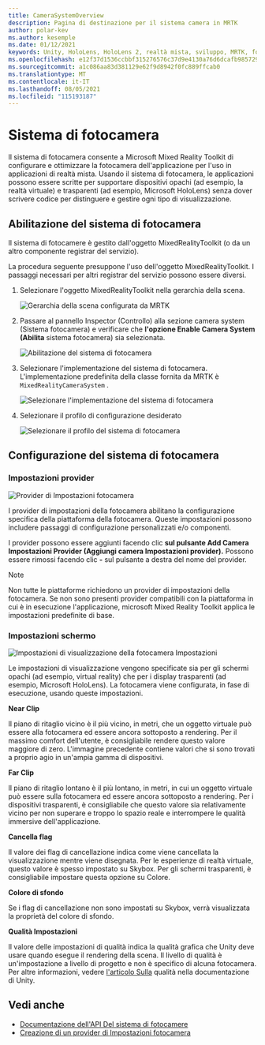 ```yaml
---
title: CameraSystemOverview
description: Pagina di destinazione per il sistema camera in MRTK
author: polar-kev
ms.author: kesemple
ms.date: 01/12/2021
keywords: Unity, HoloLens, HoloLens 2, realtà mista, sviluppo, MRTK, fotocamera,
ms.openlocfilehash: e12f37d1536ccbbf315276576c37d9e4130a76d6dcafb98572930c163110a224
ms.sourcegitcommit: a1c086aa83d381129e62f9d8942f0fc889ffcab0
ms.translationtype: MT
ms.contentlocale: it-IT
ms.lasthandoff: 08/05/2021
ms.locfileid: "115193187"
---
```

# <a name="camera-system"></a>Sistema di fotocamera

Il sistema di fotocamera consente a Microsoft Mixed Reality Toolkit di configurare e ottimizzare la fotocamera dell'applicazione per l'uso in applicazioni di realtà mista. Usando il sistema di fotocamera, le applicazioni possono essere scritte per supportare dispositivi opachi (ad esempio, la realtà virtuale) e trasparenti (ad esempio, Microsoft HoloLens) senza dover scrivere codice per distinguere e gestire ogni tipo di visualizzazione.

## <a name="enabling-the-camera-system"></a>Abilitazione del sistema di fotocamera

Il sistema di fotocamere è gestito dall'oggetto MixedRealityToolkit (o da un altro componente registrar del servizio).

La procedura seguente presuppone l'uso dell'oggetto MixedRealityToolkit. I passaggi necessari per altri registrar del servizio possono essere diversi.

1. Selezionare l'oggetto MixedRealityToolkit nella gerarchia della scena.

    ![Gerarchia della scena configurata da MRTK](../images/MRTK_ConfiguredHierarchy.png)

2. Passare al pannello Inspector (Controllo) alla sezione camera system (Sistema fotocamera) e verificare che **l'opzione Enable Camera System (Abilita** sistema fotocamera) sia selezionata.

    ![Abilitazione del sistema di fotocamera](../images/camera-system/EnableCameraSystem.png)

3. Selezionare l'implementazione del sistema di fotocamera. L'implementazione predefinita della classe fornita da MRTK è `MixedRealityCameraSystem` .

    ![Selezionare l'implementazione del sistema di fotocamera](../images/camera-system/SelectCameraSystemType.png)

4. Selezionare il profilo di configurazione desiderato

    ![Selezionare il profilo del sistema di fotocamera](../images/camera-system/SelectCameraProfile.png)

## <a name="configuring-the-camera-system"></a>Configurazione del sistema di fotocamera

### <a name="settings-providers"></a>Impostazioni provider

![Provider di Impostazioni fotocamera](../images/camera-system/CameraSettingsProviders.png)

I provider di impostazioni della fotocamera abilitano la configurazione specifica della piattaforma della fotocamera. Queste impostazioni possono includere passaggi di configurazione personalizzati e/o componenti.

I provider possono essere aggiunti facendo clic **sul pulsante Add Camera Impostazioni Provider (Aggiungi camera Impostazioni provider).** Possono essere rimossi facendo clic **-** sul pulsante a destra del nome del provider.

> [!Note]
> Non tutte le piattaforme richiedono un provider di impostazioni della fotocamera. Se non sono presenti provider compatibili con la piattaforma in cui è in esecuzione l'applicazione, microsoft Mixed Reality Toolkit applica le impostazioni predefinite di base.

### <a name="display-settings"></a>Impostazioni schermo

![Impostazioni di visualizzazione della fotocamera Impostazioni](../images/camera-system/CameraDisplaySettings.png)

Le impostazioni di visualizzazione vengono specificate sia per gli schermi opachi (ad esempio, virtual reality) che per i display trasparenti (ad esempio, Microsoft HoloLens). La fotocamera viene configurata, in fase di esecuzione, usando queste impostazioni.

**Near Clip**

Il piano di ritaglio vicino è il più vicino, in metri, che un oggetto virtuale può essere alla fotocamera ed essere ancora sottoposto a rendering. Per il massimo comfort dell'utente, è consigliabile rendere questo valore maggiore di zero. L'immagine precedente contiene valori che si sono trovati a proprio agio in un'ampia gamma di dispositivi.

**Far Clip**

Il piano di ritaglio lontano è il più lontano, in metri, in cui un oggetto virtuale può essere sulla fotocamera ed essere ancora sottoposto a rendering. Per i dispositivi trasparenti, è consigliabile che questo valore sia relativamente vicino per non superare e troppo lo spazio reale e interrompere le qualità immersive dell'applicazione.

**Cancella flag**

Il valore dei flag di cancellazione indica come viene cancellata la visualizzazione mentre viene disegnata. Per le esperienze di realtà virtuale, questo valore è spesso impostato su Skybox. Per gli schermi trasparenti, è consigliabile impostare questa opzione su Colore.

**Colore di sfondo**

Se i flag di cancellazione non sono impostati su Skybox, verrà visualizzata la proprietà del colore di sfondo.

**Qualità Impostazioni**

Il valore delle impostazioni di qualità indica la qualità grafica che Unity deve usare quando esegue il rendering della scena. Il livello di qualità è un'impostazione a livello di progetto e non è specifico di alcuna fotocamera. Per altre informazioni, vedere [l'articolo Sulla](https://docs.unity3d.com/Manual/class-QualitySettings.html) qualità nella documentazione di Unity.

## <a name="see-also"></a>Vedi anche

- [Documentazione dell'API Del sistema di fotocamere](xref:Microsoft.MixedReality.Toolkit.CameraSystem)
- [Creazione di un provider di Impostazioni fotocamera](create-settings-provider.md)
